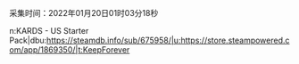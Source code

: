 采集时间：2022年01月20日01时03分18秒

n:KARDS - US Starter Pack|dbu:https://steamdb.info/sub/675958/|u:https://store.steampowered.com/app/1869350/|t:KeepForever